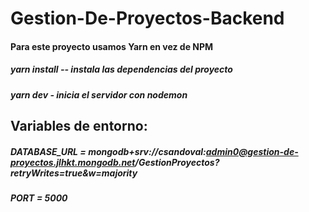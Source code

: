 # Gestion-De-Proyectos-Backend

#### Para este proyecto usamos Yarn en vez de NPM
##### yarn install -- instala las dependencias del proyecto
##### yarn dev - inicia el servidor con nodemon

## Variables de entorno:
##### DATABASE_URL = mongodb+srv://csandoval:admin0@gestion-de-proyectos.jlhkt.mongodb.net/GestionProyectos?retryWrites=true&w=majority
##### PORT = 5000
